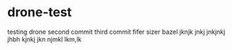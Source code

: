 # drone-test
testing drone second commit third commit 
fifer sizer
bazel
jknjk
jnkj
jnkjnkj
jhbh
kjnkj
jkn
njmkl
lkm,lk
